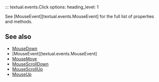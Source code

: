 ::: textual.events.Click
    options:
      heading_level: 1

See [MouseEvent][textual.events.MouseEvent] for the full list of properties and methods.

## See also

- [MouseDown](mouse_down.md)
- [MouseEvent][textual.events.MouseEvent]
- [MouseMove](mouse_move.md)
- [MouseScrollDown](mouse_scroll_down.md)
- [MouseScrollUp](mouse_scroll_up.md)
- [MouseUp](mouse_up.md)
